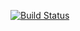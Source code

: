 [![Build Status](https://travis-ci.org/ainichols/Project110.svg?branch=master)](https://travis-ci.org/ainichols/Project110)
